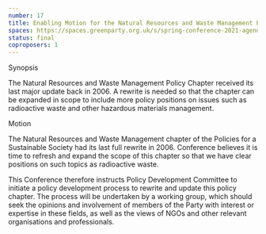 ```yaml
---
number: 17
title: Enabling Motion for the Natural Resources and Waste Management Policy Chapter
spaces: https://spaces.greenparty.org.uk/s/spring-conference-2021-agenda-forum2/?contentId=77959
status: final
coproposers: 1
---
```

Synopsis


The Natural Resources and Waste Management Policy Chapter received its last major update back in 2006. A rewrite is needed so that the chapter can be expanded in scope to include more policy positions on issues such as radioactive waste and other hazardous materials management.

Motion


The Natural Resources and Waste Management chapter of the Policies for a Sustainable Society had its last full rewrite in 2006. Conference believes it is time to refresh and expand the scope of this chapter so that we have clear positions on such topics as radioactive waste.

This Conference therefore instructs Policy Development Committee to initiate a policy development process to rewrite and update this policy chapter. The process will be undertaken by a working group, which should seek the opinions and involvement of members of the Party with interest or expertise in these fields, as well as the views of NGOs and other relevant organisations and professionals.
